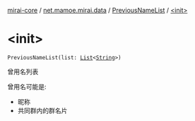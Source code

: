 [mirai-core](../../index.md) / [net.mamoe.mirai.data](../index.md) / [PreviousNameList](index.md) / [&lt;init&gt;](./-init-.md)

# &lt;init&gt;

`PreviousNameList(list: `[`List`](https://kotlinlang.org/api/latest/jvm/stdlib/kotlin.collections/-list/index.html)`<`[`String`](https://kotlinlang.org/api/latest/jvm/stdlib/kotlin/-string/index.html)`>)`

曾用名列表

曾用名可能是:

* 昵称
* 共同群内的群名片
